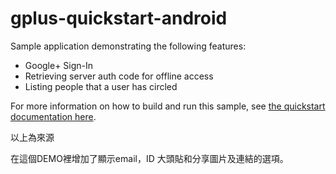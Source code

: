 # gplus-quickstart-android
Sample application demonstrating the following features:

  * Google+ Sign-In
  * Retrieving server auth code for offline access
  * Listing people that a user has circled

For more information on how to build and run this sample, see
[the quickstart documentation here](https://developers.google.com/+/quickstart/android).

以上為來源

在這個DEMO裡增加了顯示email，ID
大頭貼和分享圖片及連結的選項。
